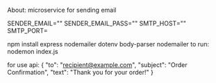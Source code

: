 About:
microservice for sending email

SENDER_EMAIL=""
SENDER_EMAIL_PASS=""
SMTP_HOST=""
SMTP_PORT=

npm install express nodemailer dotenv body-parser nodemailer
to run:
nodemon index.js

for use api:
{
"to": "recipient@example.com",
"subject": "Order Confirmation",
"text": "Thank you for your order!"
}
